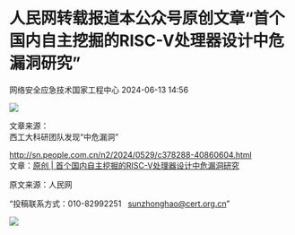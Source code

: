 #  人民网转载报道本公众号原创文章“首个国内自主挖掘的RISC-V处理器设计中危漏洞研究”   
 网络安全应急技术国家工程中心   2024-06-13 14:56  
  
![](https://mmbiz.qpic.cn/mmbiz_jpg/GoUrACT176lGh1rfQBxTEhcpBuEXZJGIsZwrPxAh3Mua9F4o4G1Ul8JybXpWhmgZVKFFMD23Zc06DOnmePVzZQ/640?wx_fmt=jpeg "")  
  
文章来源：  
西工大科研团队发现“中危漏洞”  
  
  
http://sn.people.com.cn/n2/2024/0529/c378288-40860604.html  
文章：[原创 | 首个国内自主挖掘的RISC-V处理器设计中危漏洞研究](https://mp.weixin.qq.com/s?__biz=MzUzNDYxOTA1NA==&mid=2247544237&idx=1&sn=1fed7846be19428a184ec5613db82c38&scene=21#wechat_redirect)  
  
  
  
  
原文来源：人民网  
  
“投稿联系方式：010-82992251   sunzhonghao@cert.org.cn”  
  
![](https://mmbiz.qpic.cn/sz_mmbiz_jpg/iaz5iaQYxGogvC8qicuLNlkT5ibJnwu1leQiabRVqFk4Sb3q1fqrDhicLBNAqVY4REuTetY1zBYuUdic0nVhZR4FHpAfg/640?wx_fmt=other&wxfrom=5&wx_lazy=1&wx_co=1&tp=webp "")  
  
